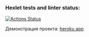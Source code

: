 ### Hexlet tests and linter status:
[![Actions Status](https://github.com/alena-yudzina/python-project-lvl4/workflows/hexlet-check/badge.svg)](https://github.com/alena-yudzina/python-project-lvl4/actions)

Демонстрация проекта: [heroku app](https://serene-coast-24916.herokuapp.com/)